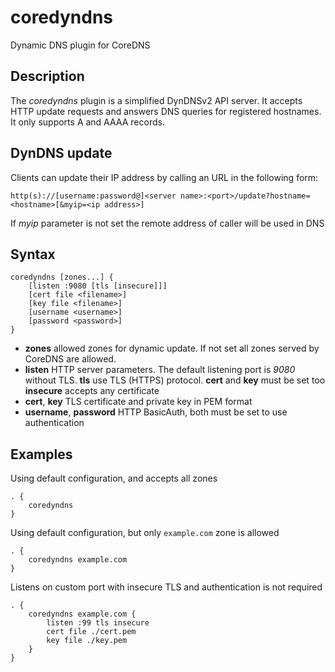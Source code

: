 # coredyndns
Dynamic DNS plugin for CoreDNS

## Description

The *coredyndns* plugin is a simplified DynDNSv2 API server. It accepts HTTP update requests and answers DNS queries for registered hostnames. It only supports A and AAAA records.

## DynDNS update

Clients can update their IP address by calling an URL in the following form:

~~~
http(s)://[username:password@]<server name>:<port>/update?hostname=<hostname>[&myip=<ip address>]
~~~
If *myip* parameter is not set the remote address of caller will be used in DNS

## Syntax

~~~
coredyndns [zones...] {
	[listen :9080 [tls [insecure]]]
	[cert file <filename>]
	[key file <filename>]
	[username <username>]
	[password <password>]
}
~~~

* **zones** allowed zones for dynamic update. If not set all zones served by CoreDNS are allowed.
* **listen** HTTP server parameters. The default listening port is *9080* without TLS.
**tls** use TLS (HTTPS) protocol. **cert** and **key** must be set too
**insecure** accepts any certificate
* **cert**, **key** TLS certificate and private key in PEM format
* **username**, **password** HTTP BasicAuth, both must be set to use authentication

## Examples

Using default configuration, and accepts all zones

~~~ corefile
. {
    coredyndns
}
~~~

Using default configuration, but only `example.com` zone is allowed

~~~
. {
    coredyndns example.com
}
~~~

Listens on custom port with insecure TLS and authentication is not required

~~~
. {
    coredyndns example.com {
        listen :99 tls insecure
        cert file ./cert.pem
        key file ./key.pem
    }
}
~~~